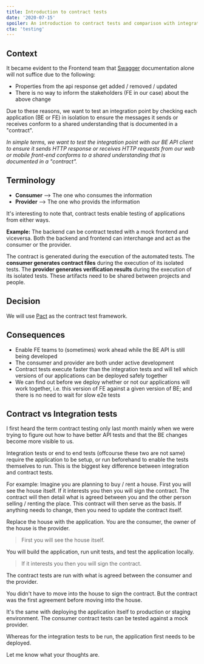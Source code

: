 ```yaml
---
title: Introduction to contract tests
date: '2020-07-15'
spoiler: An introduction to contract tests and comparison with integration tests
cta: 'testing'
---
```


## Context

It became evident to the Frontend team that [Swagger](https://swagger.io/) documentation alone will not suffice due to the following:

- Properties from the api response get added / removed / updated
- There is no way to inform the stakeholders (FE in our case) about the above change

Due to these reasons, we want to test an integration point by checking each application (BE or FE) in isolation to ensure the messages it sends or receives conform to a shared understanding that is documented in a "contract".

_In simple terms, we want to test the integration point with our BE API client to ensure it sends HTTP response or receives HTTP requests from our web or mobile front-end conforms to a shared understanding that is documented in a "contract"._

## Terminology

- **Consumer** --> The one who consumes the information
- **Provider** --> The one who provids the information

It's interesting to note that, contract tests enable testing of applications from either ways.

**Example:** The backend can be contract tested with a mock frontend and viceversa. Both the backend and frontend can interchange and act as the consumer or the provider.

The contract is generated during the execution of the automated tests. The **consumer generates contract files** during the execution of its isolated tests. The **provider generates verification results** during the execution of its isolated tests. These artifacts need to be shared between projects and people.

## Decision

We will use [Pact](https://pact.io) as the contract test framework.

## Consequences

- Enable FE teams to (sometimes) work ahead while the BE API is still being developed
- The consumer and provider are both under active development
- Contract tests execute faster than the integration tests and will tell which versions of our applications can be deployed safely together
- We can find out before we deploy whether or not our applications will work together, i.e. this version of FE against a given version of BE; and there is no need to wait for slow e2e tests

## Contract vs Integration tests

I first heard the term contract testing only last month mainly when we were trying to figure out how to have better API tests and that the BE changes become more visible to us.

Integration tests or end to end tests (offcourse these two are not same) require the application to be setup, or run beforehand to enable the tests themselves to run. This is the biggest key difference between integration and contract tests.

For example:
Imagine you are planning to buy / rent a house. First you will see the house itself. If it interests you then you will sign the contract. The contract will then detail what is agreed between you and the other person selling / renting the place. This contract will then serve as the basis. If anything needs to change, then you need to update the contract itself.

Replace the house with the application. You are the consumer, the owner of the house is the provider.

> First you will see the house itself.

You will build the application, run unit tests, and test the application locally.

> If it interests you then you will sign the contract.

The contract tests are run with what is agreed between the consumer and the provider.

You didn't have to move into the house to sign the contract. But the contract was the first agreement before moving into the house.

It's the same with deploying the application itself to production or staging environment. The consumer contract tests can be tested against a mock provider.

Whereas for the integration tests to be run, the application first needs to be deployed.

Let me know what your thoughts are.